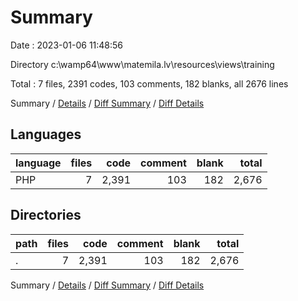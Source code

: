 # Summary

Date : 2023-01-06 11:48:56

Directory c:\\wamp64\\www\\matemila.lv\\resources\\views\\training

Total : 7 files,  2391 codes, 103 comments, 182 blanks, all 2676 lines

Summary / [Details](details.md) / [Diff Summary](diff.md) / [Diff Details](diff-details.md)

## Languages
| language | files | code | comment | blank | total |
| :--- | ---: | ---: | ---: | ---: | ---: |
| PHP | 7 | 2,391 | 103 | 182 | 2,676 |

## Directories
| path | files | code | comment | blank | total |
| :--- | ---: | ---: | ---: | ---: | ---: |
| . | 7 | 2,391 | 103 | 182 | 2,676 |

Summary / [Details](details.md) / [Diff Summary](diff.md) / [Diff Details](diff-details.md)